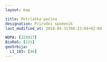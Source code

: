 ```yaml
---
layout: map

title: Petrlaška pećina
designation: Prirodni spomenik
last_modified_at: 2018-05-31T00:23:04+02:00

WDPA: [328917]
BioRaS: [121]
geoSrbija:
  L1_183: [46]
---
```

